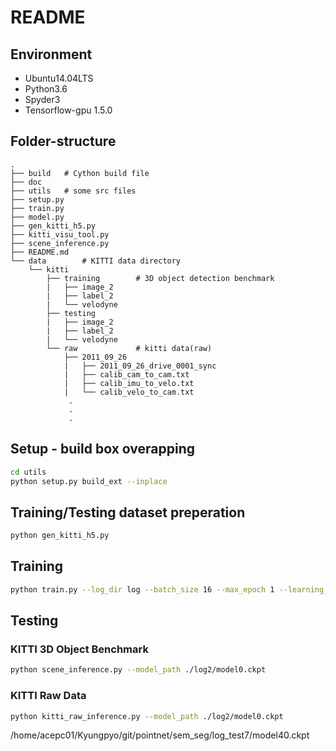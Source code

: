 # README

## Environment

* Ubuntu14.04LTS
* Python3.6
* Spyder3
* Tensorflow-gpu 1.5.0

## Folder-structure

```folder
.
├── build	# Cython build file
├── doc
├── utils	# some src files
├── setup.py
├── train.py
├── model.py
├── gen_kitti_h5.py
├── kitti_visu_tool.py
├── scene_inference.py
├── README.md
└── data    	# KITTI data directory 
    └── kitti
        ├── training		# 3D object detection benchmark
        |   ├── image_2   
        |   ├── label_2   
        |   └── velodyne  
        ├── testing  
        |   ├── image_2   
        |   ├── label_2   
        |   └── velodyne  
        └── raw             # kitti data(raw)
            ├── 2011_09_26	
            |   ├── 2011_09_26_drive_0001_sync
            |   ├── calib_cam_to_cam.txt
            |   ├── calib_imu_to_velo.txt
            |   └── calib_velo_to_cam.txt
             .
             .
             .
```

## Setup - build box overapping

```bash
cd utils
python setup.py build_ext --inplace
```

## Training/Testing dataset preperation

```bash
python gen_kitti_h5.py
```

## Training

```bash
python train.py --log_dir log --batch_size 16 --max_epoch 1 --learning_rate 0.0001 --train_num 3000
```

## Testing

### KITTI 3D Object Benchmark

```bash
python scene_inference.py --model_path ./log2/model0.ckpt
```

### KITTI Raw Data

```bash
python kitti_raw_inference.py --model_path ./log2/model0.ckpt
```


/home/acepc01/Kyungpyo/git/pointnet/sem_seg/log_test7/model40.ckpt
